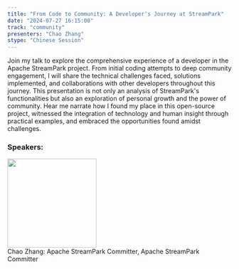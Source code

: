 ```yaml
---
title: "From Code to Community: A Developer's Journey at StreamPark"
date: "2024-07-27 16:15:00" 
track: "community"
presenters: "Chao Zhang"
stype: "Chinese Session"
---
```

Join my talk to explore the comprehensive experience of a developer in the Apache StreamPark project. From initial coding attempts to deep community engagement, I will share the technical challenges faced, solutions implemented, and collaborations with other developers throughout this journey. This presentation is not only an analysis of StreamPark's functionalities but also an exploration of personal growth and the power of community. Hear me narrate how I found my place in this open-source project, witnessed the integration of technology and human insight through practical examples, and embraced the opportunities found amidst challenges.
 ### Speakers: 
 <img src="https://sessionize.com/image/691a-400o400o1-WDZYm5ao2ty5hHq5AjBCfY.jpg" width="200" /><br>Chao Zhang: Apache StreamPark Committer, Apache StreamPark Committer
 <br><br>
